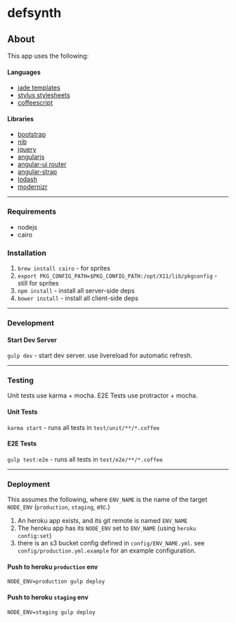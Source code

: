 # defsynth

## About

This app uses the following:

#### Languages
* [jade templates](http://jade-lang.com/)
* [stylus stylesheets](http://learnboost.github.io/stylus/)
* [coffeescript](http://coffeescript.org/)

#### Libraries
* [bootstrap](http://getbootstrap.com/)
* [nib](http://visionmedia.github.io/nib/)
* [jquery](http://jquery.com/)
* [angularjs](http://angularjs.org/)
* [angular-ui router](https://github.com/angular-ui/ui-router)
* [angular-strap](http://mgcrea.github.io/angular-strap/)
* [lodash](http://lodash.com/docs)
* [modernizr](http://modernizr.com/)

---

### Requirements
* nodejs
* cairo

### Installation
1. `brew install cairo` - for sprites
1. `export PKG_CONFIG_PATH=$PKG_CONFIG_PATH:/opt/X11/lib/pkgconfig` - still for sprites
1. `npm install` - install all server-side deps
1. `bower install` - install all client-side deps

---

### Development

#### Start Dev Server
`gulp dev` - start dev server. use livereload for automatic refresh.

---

### Testing

Unit tests use karma + mocha. E2E Tests use protractor + mocha.

#### Unit Tests
`karma start` - runs all tests in `test/unit/**/*.coffee`

#### E2E Tests
`gulp test:e2e` - runs all tests in `test/e2e/**/*.coffee`

---

### Deployment

This assumes the following, where `ENV_NAME` is the name of the target `NODE_ENV` (`production`, `staging`, etc.)

1. An heroku app exists, and its git remote is named `ENV_NAME`
1. The heroku app has its `NODE_ENV` set to `ENV_NAME` (using `heroku config:set`)
1. there is an s3 bucket config defined in `config/ENV_NAME.yml`. see `config/production.yml.example` for an example configuration.

#### Push to heroku `production` env

`NODE_ENV=production gulp deploy`

#### Push to heroku `staging` env

`NODE_ENV=staging gulp deploy`
